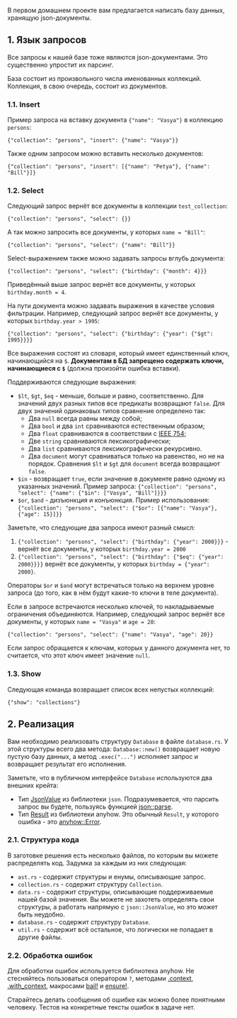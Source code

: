 В первом домашнем проекте вам предлагается написать базу данных, хранящую json-документы.

## 1. Язык запросов

Все запросы к нашей базе тоже являются json-документами. Это существенно упростит их парсинг.

База состоит из произвольного числа именованных коллекций. Коллекция, в свою очередь, состоит из документов.

### 1.1. Insert

Пример запроса на вставку документа `{"name": "Vasya"}` в коллекцию `persons`:

`{"collection": "persons", "insert": {"name": "Vasya"}}`

Также одним запросом можно вставить несколько документов:

`{"collection": "persons", "insert": [{"name": "Petya"}, {"name": "Bill"}]}`

### 1.2. Select

Следующий запрос вернёт все документы в коллекции `test_collection`:

`{"collection": "persons", "select": {}}`

А так можно запросить все документы, у которых `name = "Bill"`:

`{"collection": "persons", "select": {"name": "Bill"}}`

Select-выражением также можно задавать запросы вглубь документа:

`{"collection": "persons", "select": {"birthday": {"month": 4}}}`

Приведённый выше запрос вернёт все документы, у которых `birthday.month = 4`.

На пути документа можно задавать выражения в качестве условия фильтрации.
Например, следующий запрос вернёт все документы, у которых `birthday.year > 1995`:

`{"collection": "persons", "select": {"birthday": {"year": {"$gt": 1995}}}}`

Все выражения состоят из словаря, который имеет единственный ключ, начинающийся на `$`.
**Документам в БД запрещено содержать ключи, начинающиеся с `$`**
(должна произойти ошибка вставки).

Поддерживаются следующие выражения:
* `$lt`, `$gt`, `$eq` - меньше, больше и равно, соответственно. Для значений двух разных типов все предикаты возвращают `false`. Для двух значений одинаковых типов сравнение определено так:
  - Два `null` всегда равны между собой;
  - Два `bool` и два `int` сравниваются естественным образом;
  - Два `float` сравниваются в соответствии с [IEEE 754](https://en.wikipedia.org/wiki/IEEE_754#Comparison_predicates);
  - Две `string` сравниваются лексикографически;
  - Два `list` сравниваются лексикографически рекурсивно.
  - Два `document` могут сравниваться только на равенство, но не на порядок. Сравнения `$lt` и `$gt` для `document` всегда возвращают `false`.
* `$in` - возвращает `true`, если значение в документе равно одному из указанных значений. Пример запроса:
`{"collection": "persons", "select": {"name": {"$in": ["Vasya", "Bill"]}}}`
* `$or`, `$and` - дизъюнкция и конъюнкция. Пример использования:
`{"collection": "persons", "select": {"$or": [{"name": "Vasya"}, {"age": 15}]}}`

Заметьте, что следующие два запроса имеют разный смысл:
1. `{"collection": "persons", "select": {"birthday": {"year": 2000}}}` - вернёт все документы, у которых `birthday.year = 2000`
2. `{"collection": "persons", "select": {"birthday": {"$eq": {"year": 2000}}}}` вернёт все документы, у которых `birthday = {"year": 2000}`.

Операторы `$or` и `$and` могут встречаться только на верхнем уровне запроса (до того, как в нём будут какие-то ключи в теле документа).

Если в запросе встречаются несколько ключей, то накладываемые ограничения объединяются. Например, следующий запрос вернёт все документы, у которых `name = "Vasya"` и `age = 20`:

`{"collection": "persons", "select": {"name": "Vasya", "age": 20}}`

Если запрос обращается к ключам, которых у данного документа нет, то считается, что этот ключ имеет значение `null`.

### 1.3. Show

Следующая команда возвращает список всех непустых коллекций:

`{"show": "collections"}`

## 2. Реализация

Вам необходимо реализовать структуру `Database` в файле `database.rs`. У этой структуры всего два метода: `Database::new()` возвращает новую пустую базу данных, а метод `.exec("...")` исполняет запрос и возвращает результат его исполнения.

Заметьте, что в публичном интерфейсе `Database` используются два внешних крейта:
* Тип [JsonValue](https://docs.rs/json/latest/json/enum.JsonValue.html) из библиотеки `json`. Подразумевается, что парсить запрос вы будете, пользуясь функцией [json::parse](https://docs.rs/json/latest/json/fn.parse.html).
* Тип [Result](https://docs.rs/anyhow/latest/anyhow/type.Result.html) из библиотеки anyhow. Это обычный `Result`, у которого ошибка - это [anyhow::Error](https://docs.rs/anyhow/latest/anyhow/struct.Error.html).

### 2.1. Структура кода

В заготовке решения есть несколько файлов, по которым вы можете распределять код. Задумка за каждым из них следующая:
* `ast.rs` - содержит структуры и енумы, описывающие запрос.
* `collection.rs` - содержит структуру `Collection`.
* `data.rs` - содержит структуры, описывающие поддерживаемые нашей базой значения. Вы можете не захотеть определять свои структуры, а работать напрямую с `json::JsonValue`, но это может быть неудобно.
* `database.rs` - содержит структуру `Database`.
* `util.rs` - содержит всё остальное, что логически не попадает в другие файлы.

### 2.2. Обработка ошибок

Для обработки ошибок используется библиотека anyhow. Не стесняйтесь пользоваться оператором `?`, методами [.context](https://docs.rs/anyhow/latest/anyhow/trait.Context.html#tymethod.context), [.with_context](https://docs.rs/anyhow/latest/anyhow/trait.Context.html#tymethod.with_context), макросами [bail!](https://docs.rs/anyhow/latest/anyhow/macro.bail.html) и [ensure!](https://docs.rs/anyhow/latest/anyhow/macro.ensure.html).

Старайтесь делать сообщения об ошибке как можно более понятными человеку. Тестов на конкретные тексты ошибок в задаче нет.
